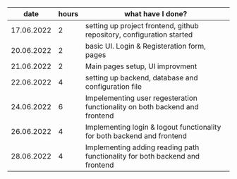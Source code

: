    date    |   hours   |   what have I done?
 -----------|-----------|----------------------------------------------------------------------------
17.06.2022  |   2       | setting up project frontend, github repository, configuration started
20.06.2022  |   2       | basic UI. Login & Registeration form, pages
21.06.2022  |   2       | Main pages setup, UI improvment
22.06.2022  |   4       | setting up backend, database and configuration file
24.06.2022  |   6       | Impelementing user regesteration functionality on both backend and frontend
26.06.2022  |   4       | Implementing login & logout functionality for both backend and frontend
28.06.2022  |   4       | Implementing adding reading path functionality for both backend and frontend